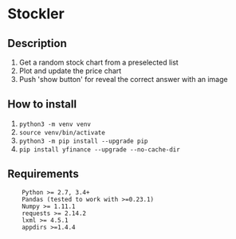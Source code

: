 # Stockler
## Description
1. Get a random stock chart from a preselected list
1. Plot and update the price chart
1. Push 'show button' for reveal the correct answer with an image

## How to install
1. ```python3 -m venv venv```
1. ```source venv/bin/activate```
1. ```python3 -m pip install --upgrade pip```
1. ```pip install yfinance --upgrade --no-cache-dir```


## Requirements

```
    Python >= 2.7, 3.4+
    Pandas (tested to work with >=0.23.1)
    Numpy >= 1.11.1
    requests >= 2.14.2
    lxml >= 4.5.1
    appdirs >=1.4.4
```
